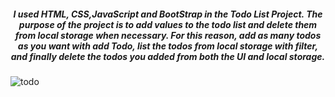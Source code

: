 <h5  style="text-align: center;">
            I used HTML, CSS,JavaScript and BootStrap in the Todo List Project. The purpose of the project is to add values ​​to the todo list and delete them from local storage when necessary. For this reason, add as many todos as you want with add Todo, list the todos from local storage with filter, and finally delete the todos you added from both the UI and local storage.
        </h5>
        
![todo](https://github.com/esraarnusaslan/Todo-List-Project/assets/131678210/06be8d49-0026-4c1f-99a4-9132f7866201)
